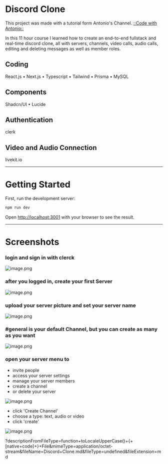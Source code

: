 # Discord Clone

This project was made with a tutorial form Antonio's Channel. [::Code with Antonio::](https://www.youtube.com/watch?si=gv6zrY6AfP-chhqP&v=ZbX4Ok9YX94&feature=youtu.be)

In this 11 hour course I learned how to create an end-to-end fullstack and real-time discord clone, all with servers, channels, video calls, audio calls, editing and deleting messages as well as member roles.

## Coding

React.js • Next.js • Typescript • Tailwind • Prisma • MySQL

## Components

Shadcn/UI • Lucide

## Authentication

clerk

## Video and Audio Connection

livekit.io

---

# Getting Started

First, run the development server:

```bash
npm run dev
```

Open [http://localhost:3001](http://localhost:3001) with your browser to see the result.

---

# Screenshots

### login and sign in with clerck

![image.png](https://res.craft.do/user/full/2a94c98e-cd47-d60f-7a1c-d742c8bd4fd9/doc/fcb83fe0-12c7-fb79-03ad-b69d7e289101/267eb858-5ec0-49eb-82c5-b735f75d5f5c)

### after you logged in, create your first Server

![image.png](https://res.craft.do/user/full/2a94c98e-cd47-d60f-7a1c-d742c8bd4fd9/doc/fcb83fe0-12c7-fb79-03ad-b69d7e289101/da6f0ce9-127e-4302-84bf-6d3f5d8861c9)

### upload your server picture and set your server name

![image.png](https://res.craft.do/user/full/2a94c98e-cd47-d60f-7a1c-d742c8bd4fd9/doc/fcb83fe0-12c7-fb79-03ad-b69d7e289101/5fa6b815-25ed-4130-b25f-92a0032dbb2f)

### \#general is your default Channel, but you can create as many as you want

![image.png](https://res.craft.do/user/full/2a94c98e-cd47-d60f-7a1c-d742c8bd4fd9/doc/fcb83fe0-12c7-fb79-03ad-b69d7e289101/01210a54-5c19-4495-89be-b68d563a12d6)

### open your server menu to

- invite people
- access your server settings
- manage your server members
- create a channel
- or delete your server

![image.png](https://res.craft.do/user/full/2a94c98e-cd47-d60f-7a1c-d742c8bd4fd9/doc/fcb83fe0-12c7-fb79-03ad-b69d7e289101/f9e892c3-addd-4abb-a9e7-ca2a3443e4ac)

- click 'Create Channel'
- choose a type: text, audio or video
- click 'create'

![image.png](https://res.craft.do/user/full/2a94c98e-cd47-d60f-7a1c-d742c8bd4fd9/doc/fcb83fe0-12c7-fb79-03ad-b69d7e289101/053735ad-16ca-4852-a4d8-d62d654ec7fa)

?descriptionFromFileType=function+toLocaleUpperCase()+{+[native+code]+}+File&mimeType=application/octet-stream&fileName=Discord+Clone.md&fileType=undefined&fileExtension=md